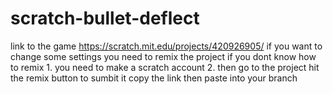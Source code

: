 # scratch-bullet-deflect
link to the game https://scratch.mit.edu/projects/420926905/
if you want to change some settings you need to remix the project 
if you dont know how to remix 1. you need to make a scratch account 
2. then go to the project hit the remix button
to sumbit it copy the link then paste into your branch
